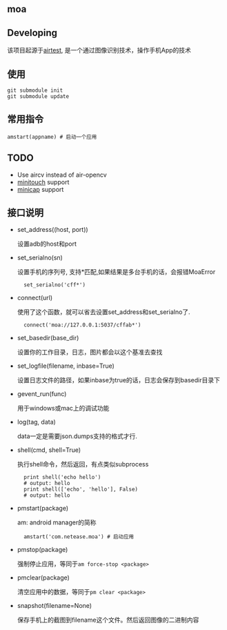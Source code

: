 ## moa
## Developing

该项目起源于[airtest](https://github.com/netease/airtest), 是一个通过图像识别技术，操作手机App的技术

## 使用

    git submodule init
    git submodule update
    
## 常用指令

	amstart(appname) # 启动一个应用

## TODO
* Use aircv instead of air-opencv
* [minitouch](https://github.com/openstf/minitouch) support
* [minicap](https://github.com/openstf/minicap) support

## 接口说明

- set\_address((host, port))

	设置adb的host和port

- set\_serialno(sn)

	设置手机的序列号, 支持*匹配,如果结果是多台手机的话，会报错MoaError

		set_serialno('cff*')

- connect(url)

	使用了这个函数，就可以省去设置set_address和set_serialno了.

		connect('moa://127.0.0.1:5037/cffab*')

- set\_basedir(base\_dir)

	设置你的工作目录，日志，图片都会以这个基准去查找

- set\_logfile(filename, inbase=True)

	设置日志文件的路径，如果inbase为true的话，日志会保存到basedir目录下

- gevent_run(func)

	用于windows或mac上的调试功能

- log(tag, data)

	data一定是需要json.dumps支持的格式才行.

- shell(cmd, shell=True)

	执行shell命令，然后返回，有点类似subprocess

		print shell('echo hello')
		# output: hello
		print shell(['echo', 'hello'], False)
		# output: hello

- pmstart(package)

	am: android manager的简称

		amstart('com.netease.moa') # 启动应用

- pmstop(package)

	强制停止应用，等同于`am force-stop <package>`

- pmclear(package)

	清空应用中的数据，等同于`pm clear <package>`

- snapshot(filename=None)

	保存手机上的截图到filename这个文件。然后返回图像的二进制内容
